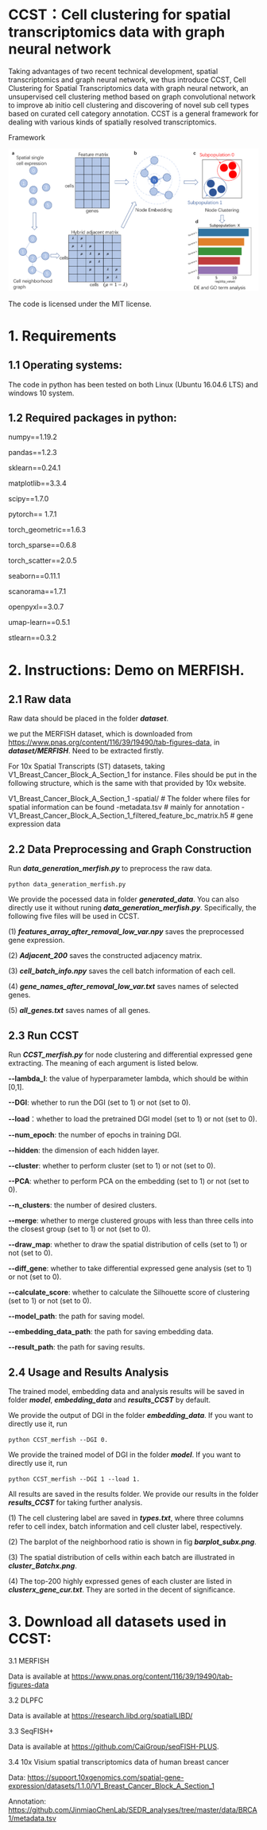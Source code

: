 # CCST：Cell clustering for spatial transcriptomics data with graph neural network 

Taking advantages of two recent technical development, spatial transcriptomics and graph neural network, we thus introduce CCST, Cell Clustering for Spatial Transcriptomics data with graph neural network, an unsupervised cell clustering method based on graph convolutional network to improve ab initio cell clustering and discovering of novel sub cell types based on curated cell category annotation. CCST is a general framework for dealing with various kinds of spatially resolved transcriptomics.

Framework

![image](https://github.com/xiaoyeye/CCST/blob/main/figure/figure1.png)


The code is licensed under the MIT license. 

# 1. Requirements 

## 1.1 Operating systems:

The code in python has been tested on both Linux (Ubuntu 16.04.6 LTS) and windows 10 system.

## 1.2 Required packages in python: 

numpy==1.19.2

pandas==1.2.3

sklearn==0.24.1

matplotlib==3.3.4

scipy==1.7.0

pytorch== 1.7.1

torch_geometric==1.6.3

torch_sparse==0.6.8

torch_scatter==2.0.5

seaborn==0.11.1

scanorama==1.7.1

openpyxl==3.0.7

umap-learn==0.5.1

stlearn==0.3.2


# 2. Instructions: Demo on MERFISH.

## 2.1 Raw data 

Raw data should be placed in the folder ***dataset***.

we put the MERFISH dataset, which is downloaded from https://www.pnas.org/content/116/39/19490/tab-figures-data, in ***dataset/MERFISH***. Need to be extracted firstly.

For 10x Spatial Transcripts (ST) datasets, taking V1_Breast_Cancer_Block_A_Section_1 for instance. Files should be put in the following structure, which is the same with that provided by 10x website.

V1_Breast_Cancer_Block_A_Section_1 
 -spatial/  # The folder where files for spatial information can be found 
 -metadata.tsv # mainly for annotation
 -V1_Breast_Cancer_Block_A_Section_1_filtered_feature_bc_matrix.h5 # gene expression data


## 2.2 Data Preprocessing and Graph Construction

Run ***data_generation_merfish.py*** to preprocess the raw data. 

`python data_generation_merfish.py`

We provide the pocessed data in folder ***generated_data***. You can also directly use it without runing ***data_generation_merfish.py***. Specifically, the following five files will be used in CCST.

(1) ***features_array_after_removal_low_var.npy*** saves the preprocessed gene expression. 

(2) ***Adjacent_200*** saves the constructed adjacency matrix.

(3) ***cell_batch_info.npy*** saves the cell batch information of each cell.

(4) ***gene_names_after_removal_low_var.txt*** saves names of selected genes. 

(5) ***all_genes.txt*** saves names of all genes.


## 2.3 Run CCST 

Run ***CCST_merfish.py*** for node clustering and differential expressed gene extracting. The meaning of each argument is listed below.

**--lambda_I**: the value of hyperparameter lambda, which should be within [0,1].

**--DGI**: whether to run the DGI (set to 1) or not (set to 0). 

**--load**：whether to load the pretrained DGI model (set to 1) or not (set to 0). 

**--num_epoch**: the number of epochs in training DGI. 

**--hidden**: the dimension of each hidden layer. 

**--cluster**: whether to perform cluster (set to 1) or not (set to 0).

**--PCA**: whether to perform PCA on the embedding (set to 1) or not (set to 0).

**--n_clusters**: the number of desired clusters.

**--merge**: whether to merge clustered groups with less than three cells into the closest group (set to 1) or not (set to 0).

**--draw_map**: whether to draw the spatial distribution of cells (set to 1) or not (set to 0).

**--diff_gene**: whether to take differential expressed gene analysis (set to 1) or not (set to 0).

**--calculate_score**: whether to calculate the Silhouette score of clustering (set to 1) or not (set to 0).

**--model_path**: the path for saving model.

**--embedding_data_path**: the path for saving embedding data.

**--result_path**: the path for saving results.


## 2.4 Usage and Results Analysis

The trained model, embedding data and analysis results will be saved in folder ***model***, ***embedding_data*** and ***results_CCST*** by default.

We provide the output of DGI in the folder ***embedding_data***. If you want to directly use it, run 

 `python CCST_merfish --DGI 0.  `

We provide the trained model of DGI in the folder ***model***. If you want to directly use it, run

 `python CCST_merfish --DGI 1 --load 1.  `

All results are saved in the results folder. We provide our results in the folder ***results_CCST*** for taking further analysis. 

(1) The cell clustering label are saved in ***types.txt***, where three columns refer to cell index, batch information and cell cluster label, respectively. 

(2) The barplot of the neighborhood ratio is shown in fig ***barplot_subx.png***. 

(3) The spatial distribution of cells within each batch are illustrated in ***cluster_Batchx.png***. 

(4) The top-200 highly expressed genes of each cluster are listed in ***clusterx_gene_cur.txt***. They are sorted in the decent of significance.




# 3. Download all datasets used in CCST:

3.1 MERFISH

Data is available at https://www.pnas.org/content/116/39/19490/tab-figures-data 

3.2 DLPFC

Data is available at https://research.libd.org/spatialLIBD/

3.3 SeqFISH+

Data is available at https://github.com/CaiGroup/seqFISH-PLUS. 

3.4 10x Visium spatial transcriptomics data of human breast cancer

Data: https://support.10xgenomics.com/spatial-gene-expression/datasets/1.1.0/V1_Breast_Cancer_Block_A_Section_1 

Annotation:  https://github.com/JinmiaoChenLab/SEDR_analyses/tree/master/data/BRCA1/metadata.tsv

